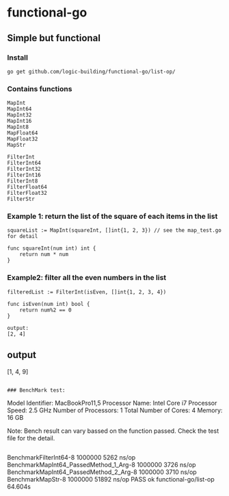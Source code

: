 # functional-go
## Simple but functional
### Install
```
go get github.com/logic-building/functional-go/list-op/
```

### Contains functions
```
MapInt
MapInt64
MapInt32
MapInt16
MapInt8
MapFloat64
MapFloat32
MapStr

FilterInt
FilterInt64
FilterInt32
FilterInt16
FilterInt8
FilterFloat64
FilterFloat32
FilterStr
```

### Example 1: return the list of the square of each items in the list
```
squareList := MapInt(squareInt, []int{1, 2, 3}) // see the map_test.go for detail

func squareInt(num int) int {
	return num * num
}

```
### Example2: filter all the even numbers in the list
```
filteredList := FilterInt(isEven, []int{1, 2, 3, 4})

func isEven(num int) bool {
	return num%2 == 0
}

output:
[2, 4]
```

output
-------
[1, 4, 9]
```

### BenchMark test:
```
  Model Identifier:	MacBookPro11,5
  Processor Name:	Intel Core i7
  Processor Speed:	2.5 GHz
  Number of Processors:	1
  Total Number of Cores:	4
  Memory:	16 GB

  Note: Bench result can vary bassed on the function passed. Check the test file for the detail.
```

```
BenchmarkFilterInt64-8                   	 1000000	      5262 ns/op
BenchmarkMapInt64_PassedMethod_1_Arg-8   	 1000000	      3726 ns/op
BenchmarkMapInt64_PassedMethod_2_Arg-8   	 1000000	      3710 ns/op
BenchmarkMapStr-8                        	 1000000	     51892 ns/op
PASS
ok  	functional-go/list-op	64.604s
```
